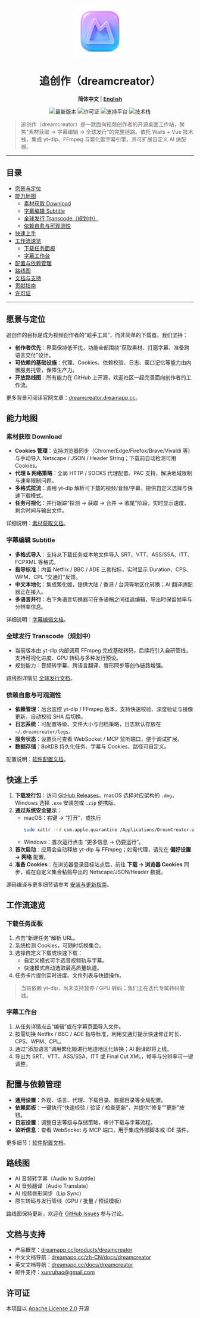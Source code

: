 <div align="center">
  <a href="https://github.com/arnoldhao/dreamcreator/"><img src="frontend/src/assets/images/icon.png" width="140" alt="dreamcreator 图标" /></a>
</div>

<h1 align="center">追创作（dreamcreator）</h1>

<p align="center">
  <strong>简体中文</strong> |
  <a href="./README_en.md"><strong>English</strong></a>
</p>

<div align="center">
  <img src="https://img.shields.io/github/v/tag/arnoldhao/dreamcreator?label=version" alt="最新版本" />
  <img src="https://img.shields.io/badge/license-Apache--2.0-blue" alt="许可证" />
  <img src="https://img.shields.io/badge/platform-Windows%20%7C%20macOS-lightgrey" alt="支持平台" />
  <img src="https://img.shields.io/badge/stack-Go%20%E2%80%A2%20Wails%20%E2%80%A2%20Vue3-green" alt="技术栈" />
</div>

> 追创作（dreamcreator）是一款面向视频创作者的开源桌面工作站，聚焦“素材获取 → 字幕编辑 → 全球发行”的完整链路。依托 Wails + Vue 技术栈，集成 yt-dlp、FFmpeg 与繁化姬字幕引擎，并可扩展自定义 AI 适配器。

---

## 目录
- [愿景与定位](#愿景与定位)
- [能力地图](#能力地图)
  - [素材获取 Download](#素材获取-download)
  - [字幕编辑 Subtitle](#字幕编辑-subtitle)
  - [全球发行 Transcode（规划中）](#全球发行-transcode规划中)
  - [依赖自愈与可观测性](#依赖自愈与可观测性)
- [快速上手](#快速上手)
- [工作流速览](#工作流速览)
  - [下载任务面板](#下载任务面板)
  - [字幕工作台](#字幕工作台)
- [配置与依赖管理](#配置与依赖管理)
- [路线图](#路线图)
- [文档与支持](#文档与支持)
- [贡献指南](#贡献指南)
- [许可证](#许可证)

---

## 愿景与定位
追创作的目标是成为视频创作者的“趁手工具”，而非简单的下载器。我们坚持：
- **创作者优先**：界面保持低干扰，功能全部围绕“获取素材、打磨字幕、准备跨语言交付”设计。
- **可依赖的基础设施**：代理、Cookies、依赖校验、日志、窗口记忆等能力由内置服务托管，保障生产力。
- **开放路线图**：所有能力在 GitHub 上开源，欢迎社区一起完善面向创作者的工作流。

更多背景可阅读官网文章：[dreamcreator.dreamapp.cc](https://dreamapp.cc/zh-CN/products/dreamcreator/)。

## 能力地图

### 素材获取 Download
- **Cookies 管理**：支持浏览器同步（Chrome/Edge/Firefox/Brave/Vivaldi 等）与手动导入 Netscape / JSON / Header String；下载前自动检测可用 Cookies。
- **代理 & 网络策略**：全局 HTTP / SOCKS 代理配置、PAC 支持，解决地域限制与速率限制问题。
- **多格式拉流**：调用 yt-dlp 解析可下载的视频/音频/字幕，提供自定义选择与快速下载模式。
- **任务可视化**：并行跟踪“探测 → 获取 → 合并 → 收尾”阶段，实时显示速度、剩余时间与输出文件。

详细说明：[素材获取文档](https://dreamapp.cc/zh-CN/docs/dreamcreator/download)。

### 字幕编辑 Subtitle
- **多格式导入**：支持从下载任务或本地文件导入 SRT、VTT、ASS/SSA、ITT、FCPXML 等格式。
- **指导标准**：内置 Netflix / BBC / ADE 三套指标，实时显示 Duration、CPS、WPM、CPL “交通灯”反馈。
- **中文本地化**：集成繁化姬，提供大陆 / 香港 / 台湾等地区化转换；AI 翻译适配器正在接入。
- **多语言并行**：右下角语言切换器可在多语稿之间往返编辑，导出时保留帧率与分辨率信息。

详细说明：[字幕编辑文档](https://dreamapp.cc/zh-CN/docs/dreamcreator/subtitles)。

### 全球发行 Transcode（规划中）
- 当前版本由 yt-dlp 内部调用 FFmpeg 完成基础转码，后续将引入自研管线，支持可视化进度、GPU 转码与多种发行预设。
- 规划能力：音频转字幕、跨语言翻译、唇形同步等创作链路增强。

路线图详情见 [全球发行文档](https://dreamapp.cc/zh-CN/docs/dreamcreator/transcode)。

### 依赖自愈与可观测性
- **依赖管理**：后台监控 yt-dlp / FFmpeg 版本，支持快速校验、深度验证与镜像更新，自动校验 SHA 后切换。
- **日志系统**：可配置等级、文件大小与归档策略，日志默认存放在 `~/.dreamcreator/logs`。
- **服务状态**：设置页可查看 WebSocket / MCP 监听端口，便于调试扩展。
- **数据存储**：BoltDB 持久化任务、字幕与 Cookies，路径可自定义。

配置说明：[软件配置文档](https://dreamapp.cc/zh-CN/docs/dreamcreator/settings)。

## 快速上手
1. **下载发行包**：访问 [GitHub Releases](https://github.com/arnoldhao/dreamcreator/releases)。macOS 选择对应架构的 `.dmg`，Windows 选择 `.exe` 安装包或 `.zip` 便携版。
2. **通过系统安全提示**：
   - macOS：右键 → “打开”，或执行
     ```bash
     sudo xattr -rd com.apple.quarantine /Applications/DreamCreator.app
     ```
   - Windows：首次运行点击 “更多信息 → 仍要运行”。
3. **首次启动**：应用会自动释放 yt-dlp 与 FFmpeg；如需代理，请先在 **偏好设置 → 网络** 配置。
4. **准备 Cookies**：在浏览器登录目标站点后，前往 **下载 → 浏览器 Cookies** 同步，或在自定义集合粘贴导出的 Netscape/JSON/Header 数据。

源码编译与更多细节请参考 [安装与更新指南](https://dreamapp.cc/zh-CN/docs/dreamcreator/setup)。

## 工作流速览

### 下载任务面板
1. 点击“新建任务”解析 URL。
2. 系统检测 Cookies，可随时切换集合。
3. 选择自定义下载或快速下载：
   - 自定义模式可手选音视频轨与字幕。
   - 快速模式自动选取最高质量轨道。
4. 任务卡片提供实时进度、文件列表与快捷操作。

> 当前依赖 yt-dlp，尚未支持暂停 / GPU 转码；我们正在迭代专属转码管线。

### 字幕工作台
1. 从任务详情点击“编辑”或在字幕页面导入文件。
2. 按需切换 Netflix / BBC / ADE 指导标准，利用交通灯提示快速修正时长、CPS、WPM、CPL。
3. 通过“添加语言”调用繁化姬进行地道地区化转换；AI 翻译即将上线。
4. 导出为 SRT、VTT、ASS/SSA、ITT 或 Final Cut XML，帧率与分辨率可一键调整。

## 配置与依赖管理
- **通用设置**：外观、语言、代理、下载目录、数据目录等全局配置。
- **依赖面板**：一键执行“快速校验 / 验证 / 检查更新”，并提供“修复”“更新”按钮。
- **日志设置**：调整日志等级与存储策略，审计下载与字幕流程。
- **监听信息**：查看 WebSocket 与 MCP 端口，用于集成外部脚本或 IDE 插件。

更多细节：[软件配置文档](https://dreamapp.cc/zh-CN/docs/dreamcreator/settings)。

## 路线图
- AI 音频转字幕（Audio to Subtitle）
- AI 音频翻译（Audio Translate）
- AI 视频唇形同步（Lip Sync）
- 原生转码与发行管线（GPU / 批量 / 预设模板）

路线图保持更新，欢迎在 [GitHub Issues](https://github.com/arnoldhao/dreamcreator/issues) 参与讨论。

## 文档与支持
- 产品概览：[dreamapp.cc/products/dreamcreator](https://dreamapp.cc/products/dreamcreator)
- 中文文档导航：[dreamapp.cc/zh-CN/docs/dreamcreator](https://dreamapp.cc/zh-CN/docs/dreamcreator)
- 英文文档导航：[dreamapp.cc/docs/dreamcreator](https://dreamapp.cc/docs/dreamcreator)
- 邮件支持：xunruhao@gmail.com

## 许可证
本项目以 [Apache License 2.0](LICENSE) 开源
